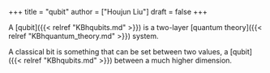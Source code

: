 +++
title = "qubit"
author = ["Houjun Liu"]
draft = false
+++

A [qubit]({{< relref "KBhqubits.md" >}}) is a two-layer [quantum theory]({{< relref "KBhquantum_theory.md" >}}) system.

A classical bit is something that can be set between two values, a [qubit]({{< relref "KBhqubits.md" >}}) between a much higher dimension.